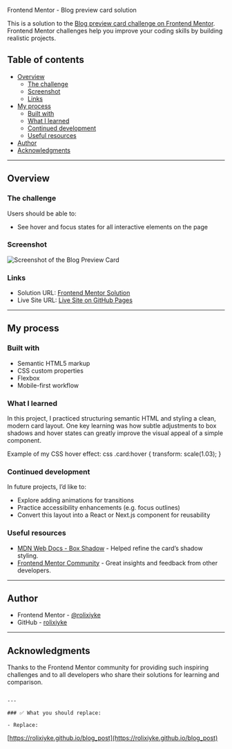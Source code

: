 Frontend Mentor - Blog preview card solution

This is a solution to the [Blog preview card challenge on Frontend Mentor](https://www.frontendmentor.io/challenges/blog-preview-card-ckPaj01IcS). Frontend Mentor challenges help you improve your coding skills by building realistic projects.

## Table of contents

- [Overview](#overview)
  - [The challenge](#the-challenge)
  - [Screenshot](#screenshot)
  - [Links](#links)
- [My process](#my-process)
  - [Built with](#built-with)
  - [What I learned](#what-i-learned)
  - [Continued development](#continued-development)
  - [Useful resources](#useful-resources)
- [Author](#author)
- [Acknowledgments](#acknowledgments)

---

## Overview

### The challenge

Users should be able to:

- See hover and focus states for all interactive elements on the page

### Screenshot

![Screenshot of the Blog Preview Card](./screenshot.jpg)

### Links

- Solution URL: [Frontend Mentor Solution](https://www.frontendmentor.io/solutions/html-css-blog-preview-card-responsive-design-PUT-YOUR-SOLUTION-URL-HERE)
- Live Site URL: [Live Site on GitHub Pages](https://yourusername.github.io/your-repo-name)

---

## My process

### Built with

- Semantic HTML5 markup
- CSS custom properties
- Flexbox
- Mobile-first workflow

### What I learned

In this project, I practiced structuring semantic HTML and styling a clean, modern card layout. One key learning was how subtle adjustments to box shadows and hover states can greatly improve the visual appeal of a simple component.

Example of my CSS hover effect:
css
.card:hover {
  transform: scale(1.03);
}


### Continued development

In future projects, I’d like to:

* Explore adding animations for transitions
* Practice accessibility enhancements (e.g. focus outlines)
* Convert this layout into a React or Next.js component for reusability

### Useful resources

* [MDN Web Docs - Box Shadow](https://developer.mozilla.org/en-US/docs/Web/CSS/box-shadow) - Helped refine the card’s shadow styling.
* [Frontend Mentor Community](https://www.frontendmentor.io/) - Great insights and feedback from other developers.

---

## Author

* Frontend Mentor - [@rolixiyke](https://www.frontendmentor.io/profile/rolixiyke)
* GitHub - [rolixiyke](https://github.com/rolixiyke)

---

## Acknowledgments

Thanks to the Frontend Mentor community for providing such inspiring challenges and to all developers who share their solutions for learning and comparison.

```

---

### ✅ What you should replace:

- Replace:
```

[https://rolixiyke.github.io/blog_post](https://rolixiyke.github.io/blog_post)


